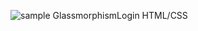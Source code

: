 ![sample](https://github.com/imkarvendhan/GlassmorphismLogin/assets/139115888/abe223d8-c7c5-4dd1-8409-0c4740c04f96)
GlassmorphismLogin HTML/CSS
